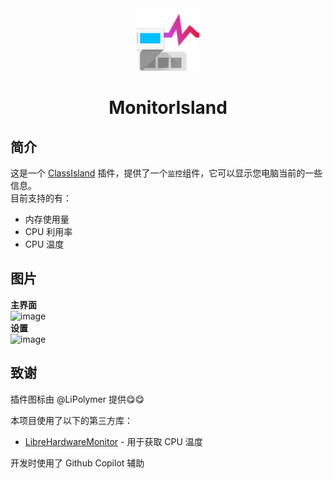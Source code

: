 <div align="center">

<img src="./icon.png" alt="MonitorIsland Logo" style="height: 100px;">

# MonitorIsland

</div>

## 简介
这是一个 [ClassIsland](https://github.com/ClassIsland/ClassIsland) 插件，提供了一个`监控`组件，它可以显示您电脑当前的一些信息。  
目前支持的有：  
- 内存使用量
- CPU 利用率
- CPU 温度

## 图片
**主界面**  
![image](https://github.com/user-attachments/assets/985b970b-3217-4718-a38f-c2a75dace30c)  
**设置**  
![image](https://github.com/user-attachments/assets/4ce83e09-07df-4e6f-b8f3-4ea8e14c6c6b)  

## 致谢
插件图标由 @LiPolymer 提供😋😋

本项目使用了以下的第三方库：
- [LibreHardwareMonitor](https://github.com/LibreHardwareMonitor/LibreHardwareMonitor) - 用于获取 CPU 温度

开发时使用了 Github Copilot 辅助
